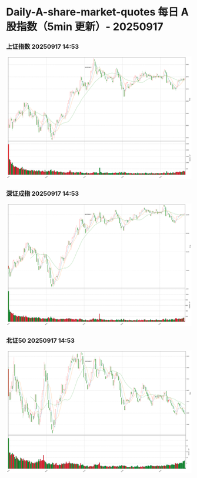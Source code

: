 
# Daily-A-share-market-quotes 每日 A 股指数（5min 更新）- 20250917

### 上证指数 20250917 14:53
![](./fig/2025/9/20250917-sh000001.png)

### 深证成指 20250917 14:53
![](./fig/2025/9/20250917-sz399001.png)

### 北证50 20250917 14:53
![](./fig/2025/9/20250917-bj899050.png)
